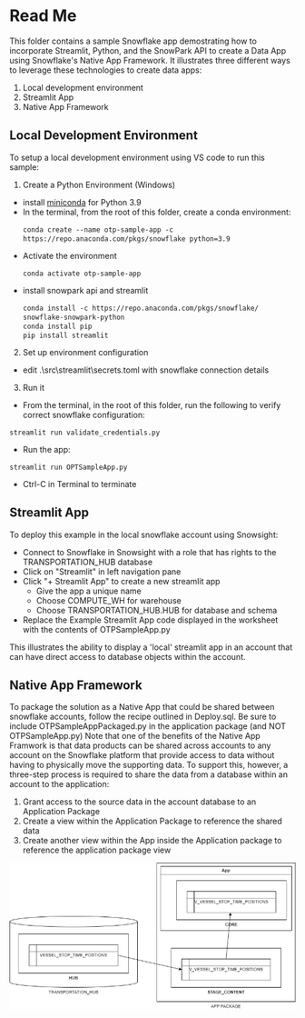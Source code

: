 # Read Me
This folder contains a sample Snowflake app demostrating how to incorporate Streamlit, Python, and the SnowPark API to create a Data App using Snowflake's Native App Framework.
It illustrates three different ways to leverage these technologies to create data apps:

1. Local development environment
2. Streamlit App
3. Native App Framework

## Local Development Environment
To setup a local development environment using VS code to run this sample:

1. Create a Python Environment (Windows)
- install [miniconda](https://docs.conda.io/projects/miniconda/en/latest/index.html) for Python 3.9 
- In the terminal, from the root of this folder, create a conda environment:
    ```
    conda create --name otp-sample-app -c https://repo.anaconda.com/pkgs/snowflake python=3.9
    ```
- Activate the environment
    ```
    conda activate otp-sample-app
    ```
- install snowpark api and streamlit
    ```
    conda install -c https://repo.anaconda.com/pkgs/snowflake/ snowflake-snowpark-python
    conda install pip
    pip install streamlit
    ```

2. Set up environment configuration
- edit .\src\streamlit\secrets.toml with snowflake connection details

3. Run it
- From the terminal, in the root of this folder, run the following to verify correct snowflake configuration:
```
streamlit run validate_credentials.py
```
- Run the app:
```
streamlit run OPTSampleApp.py
```
- Ctrl-C in Terminal to terminate

## Streamlit App
To deploy this example in the local snowflake account using Snowsight:
- Connect to Snowflake in Snowsight with a role that has rights to the TRANSPORTATION_HUB database
- Click on "Streamlit" in left navigation pane
- Click "+ Streamlit App" to create a new streamlit app
    - Give the app a unique name
    - Choose COMPUTE_WH for warehouse
    - Choose TRANSPORTATION_HUB.HUB for database and schema
- Replace the Example Streamlit App code displayed in the worksheet with the contents of OTPSampleApp.py

This illustrates the ability to display a 'local' streamlit app in an account that can have direct access to database objects within the account.

## Native App Framework
To package the solution as a Native App that could be shared between snowflake accounts, follow the recipe outlined in Deploy.sql.
Be sure to include OTPSampleAppPackaged.py in the application package (and NOT OTPSampleApp.py)
Note that one of the benefits of the Native App Framwork is that data products can be shared across accounts to any account 
on the Snowflake platform that provide access to data without having to physically move the supporting data. To support this, however, 
a three-step process is required to share the data from a database within an account to the application:

1. Grant access to the source data in the account database to an Application Package
2. Create a view within the Application Package to reference the shared data
3. Create another view within the App inside the Application package to reference the application package view

![image](OTPSampleAppDataSharing.png)


